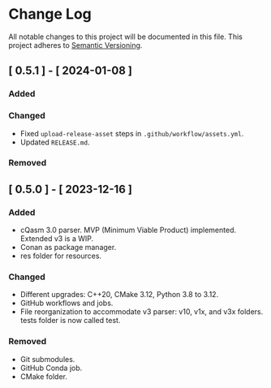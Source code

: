 # Change Log

All notable changes to this project will be documented in this file.
This project adheres to [Semantic Versioning](http://semver.org/).

## [ 0.5.1 ] - [ 2024-01-08 ]

### Added

### Changed

- Fixed `upload-release-asset` steps in `.github/workflow/assets.yml`.
- Updated `RELEASE.md`.

### Removed

## [ 0.5.0 ] - [ 2023-12-16 ]

### Added

- cQasm 3.0 parser. MVP (Minimum Viable Product) implemented. Extended v3 is a WIP.
- Conan as package manager.
- res folder for resources.

### Changed

- Different upgrades: C++20, CMake 3.12, Python 3.8 to 3.12.
- GitHub workflows and jobs.
- File reorganization to accommodate v3 parser: v10, v1x, and v3x folders. tests folder is now called test.

### Removed

- Git submodules.
- GitHub Conda job.
- CMake folder.
